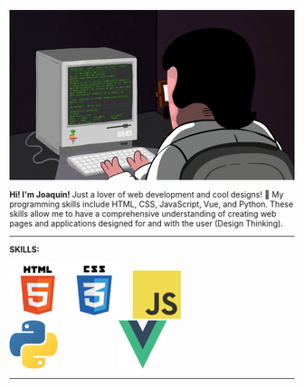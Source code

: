 <p align="center">
 <img src="https://github.com/larajoaquin90/larajoaquin90/blob/main/assets/coding.gif?raw=true" style="width:600px; height:300px;"/>
</p>

**Hi! I'm Joaquin!** Just a lover of web development and cool designs! 🤩 My programming skills include HTML, CSS, JavaScript, Vue, and Python. These skills allow me to have a comprehensive understanding of creating web pages and applications designed for and with the user (Design Thinking).
***

**SKILLS:**

<a><img src="assets/html5.png" style="width:100px; height:100px; margin-right: 0px;"/></a><img src="assets/css3.png" style="width:100px; height:100px; margin-right: 10px;" />&nbsp;&nbsp;<img src="assets/js.png" style="width:85px; height:85px; margin-right: 10px;" />&nbsp;&nbsp;&nbsp;&nbsp;<img src="assets/python.png" style="width:85px; height:85px; margin-right: 100px;" />&nbsp;&nbsp;<img src="assets/vue.png" style="width:85px; height:85px; margin-right: 10px;" />


***




